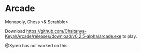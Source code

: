 # Arcade

Monopoly, Chess <& Scrabble>

Download <https://github.com/Chaitanya-Keyal/Arcade/releases/download/v0.2.5-alpha/arcade.exe> to play.

@Xyreo has not worked on this.

